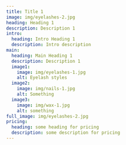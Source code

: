```yaml
---
title: Title 1
image: img/eyelashes-2.jpg
heading: Heading 1
description: Description 1
intro:
  heading: Intro Heading 1
  description: Intro description
main:
  heading: Main Heading 1
  description: Description 1
  image1:
    image: img/eyelashes-1.jpg
    alt: Eyelash styles
  image2:
    image: img/nails-1.jpg
    alt: Something
  image3:
    image: img/wax-1.jpg
    alt: something
full_image: img/eyelashes-2.jpg
pricing:
  heading: some heading for pricing
  description: some description for pricing
---
```

